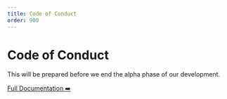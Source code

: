```yaml
---
title: Code of Conduct
order: 900
---
```


# Code of Conduct

This will be prepared before we end the alpha phase of our development.

[Full Documentation ➡️](scully.md)
